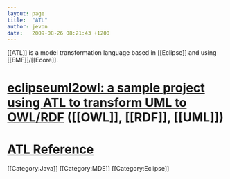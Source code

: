 ```yaml
---
layout: page
title:  "ATL"
author: jevon
date:   2009-08-26 08:21:43 +1200
---
```


[[ATL]] is a model transformation language based in [[Eclipse]] and using [[EMF]]/[[Ecore]].

# <a href="http://code.google.com/p/eclipseuml2owl/">eclipseuml2owl: a sample project using ATL to transform UML to OWL/RDF</a> ([[OWL]], [[RDF]], [[UML]])
# <a href="http://wiki.eclipse.org/ATL/User_Guide#Numerical_data_type_operations">ATL Reference</a>

[[Category:Java]]
[[Category:MDE]]
[[Category:Eclipse]]